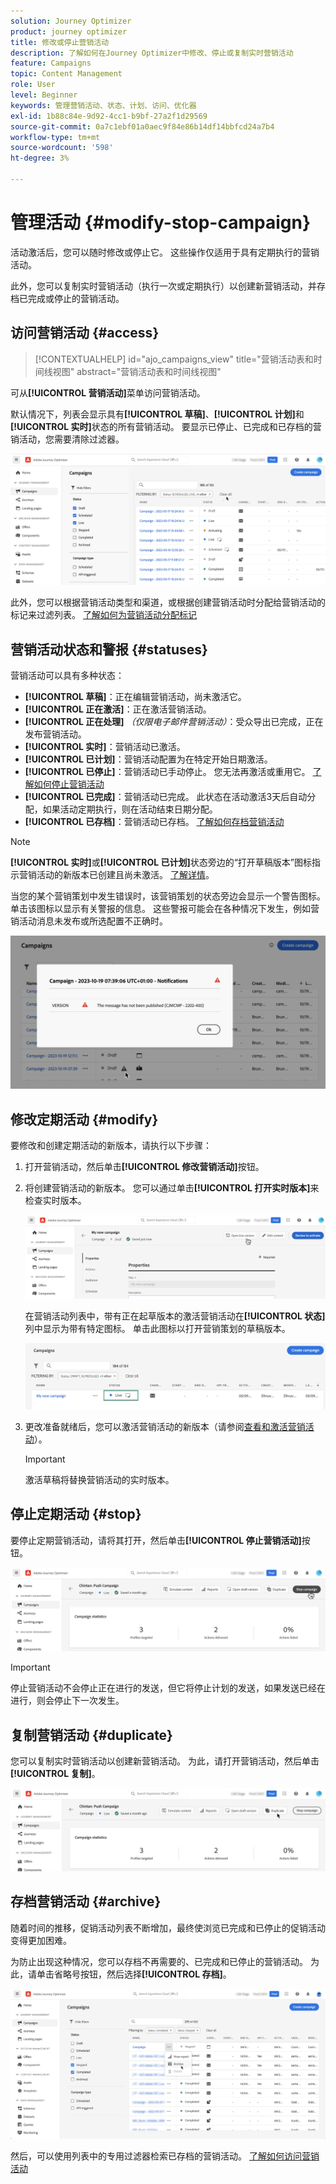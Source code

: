 ```yaml
---
solution: Journey Optimizer
product: journey optimizer
title: 修改或停止营销活动
description: 了解如何在Journey Optimizer中修改、停止或复制实时营销活动
feature: Campaigns
topic: Content Management
role: User
level: Beginner
keywords: 管理营销活动、状态、计划、访问、优化器
exl-id: 1b88c84e-9d92-4cc1-b9bf-27a2f1d29569
source-git-commit: 0a7c1ebf01a0aec9f84e86b14df14bbfcd24a7b4
workflow-type: tm+mt
source-wordcount: '598'
ht-degree: 3%

---
```


# 管理活动 {#modify-stop-campaign}

活动激活后，您可以随时修改或停止它。 这些操作仅适用于具有定期执行的营销活动。

此外，您可以复制实时营销活动（执行一次或定期执行）以创建新营销活动，并存档已完成或停止的营销活动。

## 访问营销活动 {#access}

>[!CONTEXTUALHELP]
>id="ajo_campaigns_view"
>title="营销活动表和时间线视图"
>abstract="营销活动表和时间线视图"

可从&#x200B;**[!UICONTROL 营销活动]**&#x200B;菜单访问营销活动。

默认情况下，列表会显示具有&#x200B;**[!UICONTROL 草稿]**、**[!UICONTROL 计划]**&#x200B;和&#x200B;**[!UICONTROL 实时]**&#x200B;状态的所有营销活动。 要显示已停止、已完成和已存档的营销活动，您需要清除过滤器。

![](assets/create-campaign-list.png)

此外，您可以根据营销活动类型和渠道，或根据创建营销活动时分配给营销活动的标记来过滤列表。 [了解如何为营销活动分配标记](create-campaign.md#create)

## 营销活动状态和警报 {#statuses}

营销活动可以具有多种状态：

* **[!UICONTROL 草稿]**：正在编辑营销活动，尚未激活它。
* **[!UICONTROL 正在激活]**：正在激活营销活动。
* **[!UICONTROL 正在处理]** *（仅限电子邮件营销活动）*：受众导出已完成，正在发布营销活动。
* **[!UICONTROL 实时]**：营销活动已激活。
* **[!UICONTROL 已计划]**：营销活动配置为在特定开始日期激活。
* **[!UICONTROL 已停止]**：营销活动已手动停止。 您无法再激活或重用它。 [了解如何停止营销活动](modify-stop-campaign.md#stop)
* **[!UICONTROL 已完成]**：营销活动已完成。 此状态在活动激活3天后自动分配，如果活动定期执行，则在活动结束日期分配。
* **[!UICONTROL 已存档]**：营销活动已存档。 [了解如何存档营销活动](modify-stop-campaign.md#archive)

>[!NOTE]
>
>**[!UICONTROL 实时]**&#x200B;或&#x200B;**[!UICONTROL 已计划]**&#x200B;状态旁边的“打开草稿版本”图标指示营销活动的新版本已创建且尚未激活。 [了解详情](modify-stop-campaign.md#modify)。

当您的某个营销策划中发生错误时，该营销策划的状态旁边会显示一个警告图标。 单击该图标以显示有关警报的信息。 这些警报可能会在各种情况下发生，例如营销活动消息未发布或所选配置不正确时。

![](assets/campaign-alerts.png)

## 修改定期活动 {#modify}

要修改和创建定期活动的新版本，请执行以下步骤：

1. 打开营销活动，然后单击&#x200B;**[!UICONTROL 修改营销活动]**&#x200B;按钮。

1. 将创建营销活动的新版本。 您可以通过单击&#x200B;**[!UICONTROL 打开实时版本]**&#x200B;来检查实时版本。

   ![](assets/create-campaign-draft.png)

   在营销活动列表中，带有正在起草版本的激活营销活动在&#x200B;**[!UICONTROL 状态]**&#x200B;列中显示为带有特定图标。 单击此图标以打开营销策划的草稿版本。

   ![](assets/create-campaign-edit-list.png)

1. 更改准备就绪后，您可以激活营销活动的新版本（请参阅[查看和激活营销活动](create-campaign.md#review-activate)）。

   >[!IMPORTANT]
   >
   >激活草稿将替换营销活动的实时版本。

## 停止定期活动 {#stop}

要停止定期营销活动，请将其打开，然后单击&#x200B;**[!UICONTROL 停止营销活动]**&#x200B;按钮。

![](assets/create-campaign-stop.png)

>[!IMPORTANT]
>
>停止营销活动不会停止正在进行的发送，但它将停止计划的发送，如果发送已经在进行，则会停止下一次发生。

<!-- inbound campaign (inapp): can stop and resume -->

## 复制营销活动 {#duplicate}

您可以复制实时营销活动以创建新营销活动。 为此，请打开营销活动，然后单击&#x200B;**[!UICONTROL 复制]**。

![](assets/create-campaign-duplicate.png)

## 存档营销活动 {#archive}

随着时间的推移，促销活动列表不断增加，最终使浏览已完成和已停止的促销活动变得更加困难。

为防止出现这种情况，您可以存档不再需要的、已完成和已停止的营销活动。 为此，请单击省略号按钮，然后选择&#x200B;**[!UICONTROL 存档]**。

![](assets/create-campaign-archive.png)

然后，可以使用列表中的专用过滤器检索已存档的营销活动。 [了解如何访问营销活动](get-started-with-campaigns.md#access)
